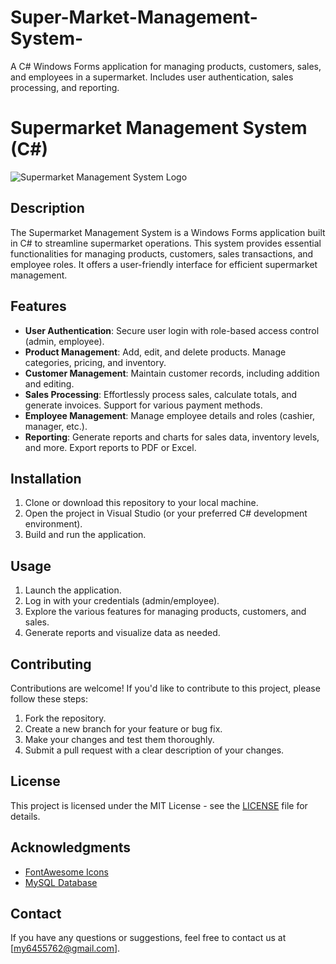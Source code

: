 # Super-Market-Management-System-
A C# Windows Forms application for managing products, customers, sales, and employees in a supermarket. Includes user authentication, sales processing, and reporting.

# Supermarket Management System (C#)

![Supermarket Management System Logo](supermarket-logo.png)

## Description

The Supermarket Management System is a Windows Forms application built in C# to streamline supermarket operations. This system provides essential functionalities for managing products, customers, sales transactions, and employee roles. It offers a user-friendly interface for efficient supermarket management.

## Features

- **User Authentication**: Secure user login with role-based access control (admin, employee).
- **Product Management**: Add, edit, and delete products. Manage categories, pricing, and inventory.
- **Customer Management**: Maintain customer records, including addition and editing.
- **Sales Processing**: Effortlessly process sales, calculate totals, and generate invoices. Support for various payment methods.
- **Employee Management**: Manage employee details and roles (cashier, manager, etc.).
- **Reporting**: Generate reports and charts for sales data, inventory levels, and more. Export reports to PDF or Excel.

## Installation

1. Clone or download this repository to your local machine.
2. Open the project in Visual Studio (or your preferred C# development environment).
3. Build and run the application.

## Usage

1. Launch the application.
2. Log in with your credentials (admin/employee).
3. Explore the various features for managing products, customers, and sales.
4. Generate reports and visualize data as needed.

## Contributing

Contributions are welcome! If you'd like to contribute to this project, please follow these steps:

1. Fork the repository.
2. Create a new branch for your feature or bug fix.
3. Make your changes and test them thoroughly.
4. Submit a pull request with a clear description of your changes.

## License

This project is licensed under the MIT License - see the [LICENSE](LICENSE) file for details.

## Acknowledgments

- [FontAwesome Icons](https://fontawesome.com/)
- [MySQL Database](https://www.mysql.com/)

## Contact

If you have any questions or suggestions, feel free to contact us at [my6455762@gmail.com].
